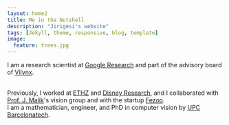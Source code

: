```yaml
---
layout: home2
title: Me in the Nutshell
description: "Jirigesi's website"
tags: [Jekyll, theme, responsive, blog, template]
image:
  feature: trees.jpg
---
```


I am a research scientist at <a href="https://research.google.com" target="_blank">Google Research</a>
and part of the advisory board of <a href="http://www.vilynx.com/index.html" target="_blank">Vilynx</a>.

<br />
Previously, I worked at <a href="http://www.vision.ee.ethz.ch/index.en.html" target="_blank">ETHZ</a>
and <a href="http://www.disneyresearch.com/research-labs/disney-research-zurich/" target="_blank">Disney Research</a>,
and I collaborated with <a href="http://www.cs.berkeley.edu/~malik/" target="_blank">Prof. J. Malik</a>'s vision group
and with the startup <a href="https://gestoos.com" target="_blank">Fezoo</a>.

<br />
I am a mathematician, engineer, and PhD in computer vision by <a href="http://www.upc.edu" target="_blank">UPC Barcelonatech</a>.
